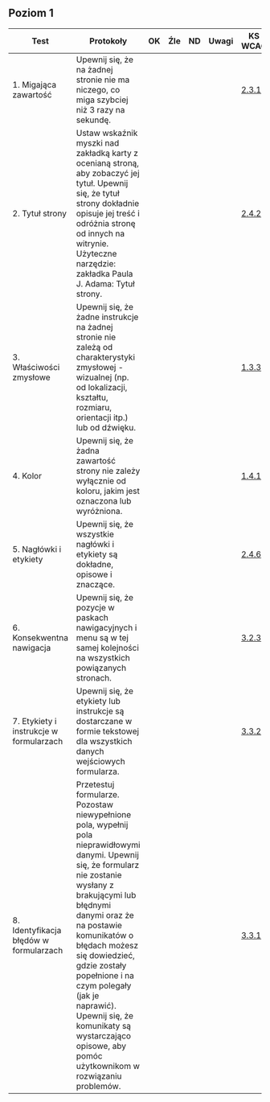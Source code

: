 ## Poziom 1

| Test        | Protokoły                    |OK|Źle|ND| Uwagi  |KS WCAG|
|-------------|------------------------------|--|---|--|--------|--------|
|1. Migająca zawartość|Upewnij się, że na żadnej stronie nie ma niczego, co miga szybciej niż 3 razy na sekundę.| | | | |[2.3.1](https://wcag.lepszyweb.pl/#three-flashes-or-below-threshold)|
|2. Tytuł strony|Ustaw wskaźnik myszki nad zakładką karty z ocenianą stroną, aby zobaczyć jej tytuł. Upewnij się, że tytuł strony dokładnie opisuje jej treść i odróżnia stronę od innych na witrynie. <br />Użyteczne narzędzie: zakładka Paula J. Adama: Tytuł strony.| | | | |[2.4.2](https://wcag.lepszyweb.pl/#page-titled)|
|3. Właściwości zmysłowe|Upewnij się, że żadne instrukcje na żadnej stronie nie zależą od charakterystyki zmysłowej - wizualnej (np. od lokalizacji, kształtu, rozmiaru, orientacji itp.) lub od dźwięku.| | | | |[1.3.3](https://wcag.lepszyweb.pl/#sensory-characteristics)|
|4. Kolor|Upewnij się, że żadna zawartość strony nie zależy wyłącznie od koloru, jakim jest oznaczona lub wyróżniona.| | | | |[1.4.1](https://wcag.lepszyweb.pl/#use-of-color)|
|5. Nagłówki i etykiety|Upewnij się, że wszystkie nagłówki i etykiety są dokładne, opisowe i znaczące.| | | | |[2.4.6](https://wcag.lepszyweb.pl/#headings-and-labels)|
|6. Konsekwentna nawigacja|Upewnij się, że pozycje w paskach nawigacyjnych i menu są w tej samej kolejności na wszystkich powiązanych stronach.| | | | |[3.2.3](https://wcag.lepszyweb.pl/#consistent-navigation)|
|7. Etykiety i instrukcje w formularzach|Upewnij się, że etykiety lub instrukcje są dostarczane w formie tekstowej dla wszystkich danych wejściowych formularza.| | | | |[3.3.2](https://wcag.lepszyweb.pl/#labels-or-instructions)|
|8. Identyfikacja błędów w formularzach|Przetestuj formularze. Pozostaw niewypełnione pola, wypełnij pola nieprawidłowymi danymi. Upewnij się, że formularz nie zostanie wysłany z brakującymi lub błędnymi danymi oraz że na postawie komunikatów o błędach możesz się dowiedzieć, gdzie zostały popełnione i na czym polegały (jak je naprawić). Upewnij się, że komunikaty są wystarczająco opisowe, aby pomóc użytkownikom w rozwiązaniu problemów.| | | | |[3.3.1](https://wcag.lepszyweb.pl/#error-identification)|










